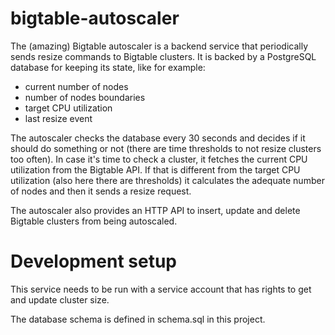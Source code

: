 # bigtable-autoscaler

The (amazing) Bigtable autoscaler is a backend service that periodically sends
resize commands to Bigtable clusters. It is backed by a PostgreSQL database for
keeping its state, like for example:

* current number of nodes
* number of nodes boundaries
* target CPU utilization
* last resize event

The autoscaler checks the database every 30 seconds and decides if it should 
do something or not (there are time thresholds to not resize clusters too often). 
In case it's time to check a cluster, it fetches the current CPU utilization 
from the Bigtable API. If that is different from the target CPU utilization 
(also here there are thresholds) it calculates the adequate number of nodes 
and then it sends a resize request.

The autoscaler also provides an HTTP API to insert, update and delete Bigtable 
clusters from being autoscaled.

# Development setup

This service needs to be run with a service account that has rights to
get and update cluster size.

The database schema is defined in schema.sql in this project.
